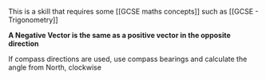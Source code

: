 This is a skill that requires some [[GCSE maths concepts]] such as [[GCSE - Trigonometry]] 

**A Negative Vector is the same as a positive vector in the opposite direction**

If compass directions are used, use compass bearings and calculate the angle from North, clockwise
